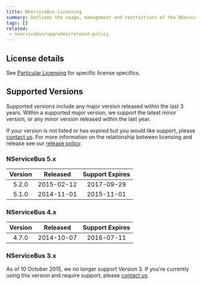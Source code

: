 ```yaml
---
title: NServiceBus Licensing 
summary: Outlines the usage, management and restrictions of the NServiceBus license. 
tags: []
related:
 - nservicebus/upgrades/release-policy
---
```


## License details

See [Particular Licensing](http://particular.net/licensing) for specific license specifics. 


## Supported Versions

Supported versions include any major version released within the last 3 years. Within a supported major version, we support the latest minor version, or any minor version released within the last year.

If your version is not listed or has expired but you would like support, please [contact us](http://particular.net/contactus). For more information on the relationship between licensing and release see our [release policy](/nservicebus/upgrades/release-policy.md).


### NServiceBus 5.x

|  Version  | Released        | Support Expires |
|:---------:|-----------------|:---------------:|
|   5.2.0   | 2015-02-12      |   2017-09-29    |
|   5.1.0   | 2014-11-01      |   2015-11-01    |


### NServiceBus 4.x

|  Version  | Released        | Support Expires |
|:---------:|-----------------|:---------------:|
|   4.7.0   | 2014-10-07      |   2016-07-11    |


### NServiceBus 3.x

As of 10 October 2015, we no longer support Version 3. If you're currently using this version and require support, please [contact us](http://particular.net/contactus).
